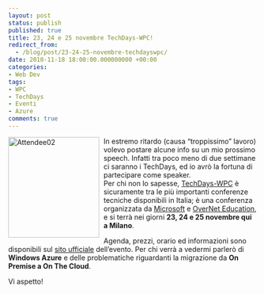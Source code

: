 ```yaml
---
layout: post
status: publish
published: true
title: 23, 24 e 25 novembre TechDays-WPC!
redirect_from: 
  - /blog/post/23-24-25-novembre-techdayswpc/
date: 2010-11-18 18:00:00.000000000 +00:00
categories:
- Web Dev
tags:
- WPC
- TechDays
- Eventi
- Azure
comments: true
---
```

<p><a href="http://tostring.it/UserFiles/imperugo/Attendee02_2.png" rel="shadowbox"><img style="background-image: none; border-bottom: 0px; border-left: 0px; margin: 0px 9px 0px 0px; padding-left: 0px; padding-right: 0px; display: inline; float: left; border-top: 0px; border-right: 0px; padding-top: 0px" title="Attendee02" border="0" alt="Attendee02" align="left" src="http://tostring.it/UserFiles/imperugo/Attendee02_thumb.png" width="184" height="203" /></a>In estremo ritardo (causa “troppissimo” lavoro) volevo postare alcune info su un mio prossimo speech. Infatti tra poco meno di due settimane ci saranno i TechDays, ed io avrò la fortuna di partecipare come speaker.    <br />Per chi non lo sapesse, <a title="TechDays-WPC" href="http://www.techdays-wpc.it/" rel="nofollow" target="_blank">TechDays-WPC</a> è sicuramente tra le più importanti conferenze tecniche disponibili in Italia; è una conferenza organizzata da <a title="Microsoft" href="http://www.microsoft.it" rel="nofollow" target="_blank">Microsoft</a> e <a title="OverNet Education" href="http://www.overneteducation.it/" rel="nofollow" target="_blank">OverNet Education</a>, e si terrà nei giorni <strong>23, 24 e 25 novembre qui a Milano</strong>.</p>  <p>Agenda, prezzi, orario ed informazioni sono disponibili sul <a title="TechDays WPC" href="http://www.techdays-wpc.it/" rel="nofollow" target="_blank">sito ufficiale</a> dell’evento. Per chi verrà a vedermi parlerò di <strong>Windows Azure</strong> e delle problematiche riguardanti la migrazione da <strong>On Premise a On The Cloud</strong>.</p>  <p>Vi aspetto!</p>
